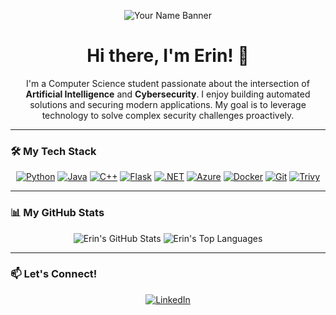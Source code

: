 <p align="center">
  <img src="[LINK_TO_YOUR_BANNER_IMAGE_HERE]" alt="Your Name Banner"/>
</p>

<h1 align="center">Hi there, I'm Erin! 👋</h1>

<p align="center">
  I'm a Computer Science student passionate about the intersection of <strong>Artificial Intelligence</strong> and <strong>Cybersecurity</strong>. I enjoy building automated solutions and securing modern applications. My goal is to leverage technology to solve complex security challenges proactively.
</p>

---

### 🛠️ My Tech Stack

<p align="center">
  <a href="https://www.python.org" target="_blank"><img src="https://img.shields.io/badge/Python-3776AB?style=for-the-badge&logo=python&logoColor=white" alt="Python"></a>
  <a href="https://www.java.com" target="_blank"><img src="https://img.shields.io/badge/Java-ED8B00?style=for-the-badge&logo=java&logoColor=white" alt="Java"></a>
  <a href="https://docs.microsoft.com/en-us/cpp/" target="_blank"><img src="https://img.shields.io/badge/C%2B%2B-00599C?style=for-the-badge&logo=c%2B%2B&logoColor=white" alt="C++"></a>
  <a href="https://flask.palletsprojects.com/" target="_blank"><img src="https://img.shields.io/badge/Flask-000000?style=for-the-badge&logo=flask&logoColor=white" alt="Flask"></a>
  <a href="https://dotnet.microsoft.com/" target="_blank"><img src="https://img.shields.io/badge/.NET-512BD4?style=for-the-badge&logo=dotnet&logoColor=white" alt=".NET"></a>
  <a href="https://azure.microsoft.com" target="_blank"><img src="https://img.shields.io/badge/Azure-0078D4?style=for-the-badge&logo=microsoft-azure&logoColor=white" alt="Azure"></a>
  <a href="https://www.docker.com/" target="_blank"><img src="https://img.shields.io/badge/Docker-2496ED?style=for-the-badge&logo=docker&logoColor=white" alt="Docker"></a>
  <a href="https://git-scm.com/" target="_blank"><img src="https://img.shields.io/badge/Git-F05032?style=for-the-badge&logo=git&logoColor=white" alt="Git"></a>
  <a href="https://trivy.dev/" target="_blank"><img src="https://img.shields.io/badge/Trivy-00A9E5?style=for-the-badge&logo=trivy&logoColor=white" alt="Trivy"></a>
</p>

---

### 📊 My GitHub Stats

<p align="center">
  <img src="https://github-readme-stats.vercel.app/api?username=erinsur&show_icons=true&theme=radical" alt="Erin's GitHub Stats">
  <img src="https://github-readme-stats.vercel.app/api/top-langs/?username=erinsur&layout=compact&theme=radical" alt="Erin's Top Languages">
</p>

---

### 📫 Let's Connect!

<p align="center">
  <a href="[linkedin.com/in/erin-sur]"><img src="https://img.shields.io/badge/LinkedIn-0077B5?style=for-the-badge&logo=linkedin&logoColor=white" alt="LinkedIn"></a>
  </p>
